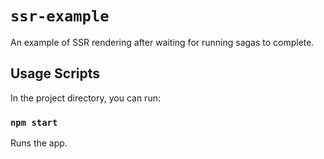 # `ssr-example`

An example of SSR rendering after waiting for running sagas to complete.

## Usage Scripts

In the project directory, you can run:

### `npm start`

Runs the app.
